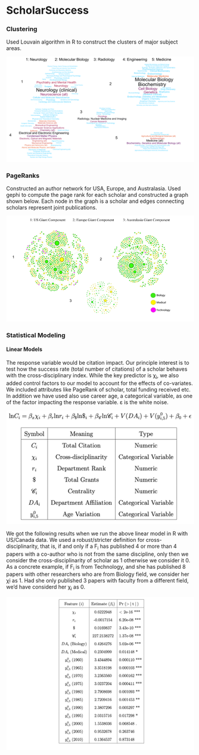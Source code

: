 # ScholarSuccess

### Clustering

Used Louvain algorithm in R to construct the clusters of major subject areas.

![Alt text](images/cluster.png?raw=true)

### PageRanks

Constructed an author network for USA, Europe, and Australasia. Used gephi to compute the page rank for each scholar and constructed a graph shown below. Each node in the graph is a scholar and edges connecting scholars represent joint publications.

![Alt text](images/giant_component.png?raw=true)


### Statistical Modeling

#### Linear Models

The response variable would be citation impact. Our principle interest is to test how the success rate (total number of citations) of a scholar behaves with the cross-disciplinary index. While the key predictor is χ<sub>i</sub>, we also added control factors to our model to account for the effects of co-variates. We included attributes like PageRank of scholar, total funding received etc. In addition we have used also use career age, a categorical
variable, as one of the factor impacting the response variable. ε is the white noise.

![Alt text](images/linear_model.jpg?raw=true)

We got the following results when we run the above linear model in R with US/Canada data. We used a robust/stricter definition for cross-disciplinarity, that is, if and only if a F<sub>i</sub> has published 4 or more than 4 papers with a co-author who is not from the same discipline, only then we consider the cross-disciplinarity of scholar as 1 otherwise we consider it 0. As a concrete example, if F<sub>i</sub> is from Technology, and she has published 8 papers with other researchers who are from Biology field, we consider her χi as 1. Had she only published 3 papers with faculty from a different field, we’d have considerd her χ<sub>i</sub> as 0.

![Alt text](images/results.png?raw=true)
